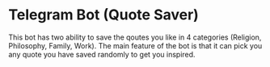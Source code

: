 # Telegram Bot (Quote Saver)
This bot has two ability to save the qoutes you like in 4 categories (Religion, Philosophy, Family, Work).
The main feature of the bot is that it can pick you any quote you have saved randomly to get you inspired. 
